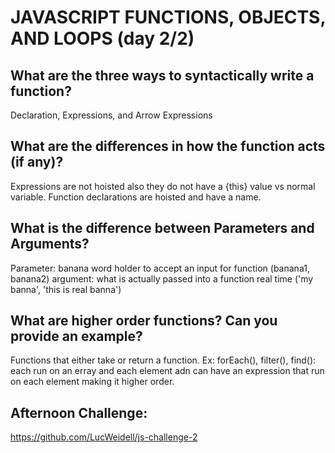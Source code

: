 # JAVASCRIPT FUNCTIONS, OBJECTS, AND LOOPS (day 2/2)

## What are the three ways to syntactically write a function?
Declaration, Expressions, and Arrow Expressions

## What are the differences in how the function acts (if any)?
Expressions are not hoisted also they do not have a {this} value vs normal variable.
Function declarations are hoisted and have a name.

## What is the difference between Parameters and Arguments?
Parameter: banana word holder to accept an input for function (banana1, banana2)
argument: what is actually passed into a function real time ('my banna', 'this is real banna')

## What are higher order functions? Can you provide an example?
Functions that either take or return a function.
Ex: forEach(), filter(), find(): each run on an erray and each element adn can have an expression that run
  on each element making it higher order.

## Afternoon Challenge:
https://github.com/LucWeidell/js-challenge-2

